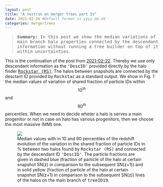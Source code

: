 ```yaml
---
layout: post
title: "A testrun on merger trees part IV"
date: 2021-02-26 #Default format is yyyy.mm.dd
categories: mergertrees
---
```


<blockquote><tt><b>Summary:</b> In this post we show the median variations of main branch halo properties connected by the descendant information without running a tree builder on top of it within uncertainties.</tt></blockquote>

This is the continuation of the post from <a href="https://dstoppacher.github.io/A-testrun-on-merger-trees-III/">2021-02-22</a>. Thereby we use only descendant information as the <tt>'DescID'</tt> provided directly by the halo finder <a href="https://ui.adsabs.harvard.edu/abs/2012ascl.soft10008B/abstract"><tt>Rockstar (RS)</tt></a>. The halos between snapshots are connected by the desctant ID provided by <tt>Rockstar</tt> as a standard output. We show in Fig. 1 the median values of variation of shared fraction of particle IDs within $$10^{th}$$ and $$90^{th}$$ percentiles. When we need to decide wheter a halo is serves a main progenitor or not in case on halo has various progenitors, then we choose the most massive (MM) one.

<figure>
  <img src="{{ site.baseurl }}/plots/2021-02-26_Cholla256_50Mpc_stats_one_np_MM_10_90.png">
  <figcaption>Median values with in 10 and 90 percentiles of the redshift evolution of the variation in the shared fraction of particle IDs in % between two halos found by <tt>Rockstar (RS)</tt> and connected by the descendant ID <tt>'DescID'</tt>. The particle fractions are given in dashed blue (fraction of particle of the halo at certain snapshot SN(z) in comparison to the subsequent  SN(z+1)) and in solid yellow (fraction of particle of the halo at certain snapshot SN(z+1) in comparison to the subsequent SN(z)) lines of the halos on the main branch of <tt>treeID19</tt>. 
  </figcaption>
</figure>
